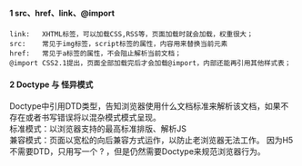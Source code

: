 #### 1  src、href、link、@import
```
link:   XHTML标签，可以加载CSS,RSS等，页面加载时就会加载，权重很大；
src:    常见于img标签，script标签的属性，内容用来替换当前元素
href:   常见于a标签的属性，不会阻止解析当前文档；
@import CSS2.1提出，页面全部加载完后才会加载@import，内部还能再引用其他样式表；
```
#### 2 Doctype 与 怪异模式
Doctype中引用DTD类型，告知浏览器使用什么文档标准来解析该文档，如果不存在或者书写错误将以混杂模式模式呈现。  
标准模式：以浏览器支持的最高标准排版、解析JS  
兼容模式：页面以宽松的向后兼容方式运作，以防止老浏览器无法工作。
因为H5不需要DTD，只用写一个 ? ，但是仍然需要Doctype来规范浏览器行为。

